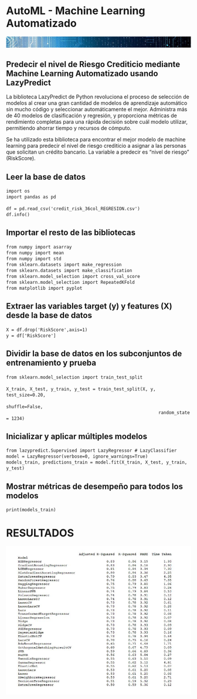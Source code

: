 # AutoML - Machine Learning Automatizado

![banner_automl](docs/assets/images/banner_automl.jpg)

## Predecir el nivel de Riesgo Crediticio mediante Machine Learning Automatizado usando LazyPredict

La biblioteca LazyPredict de Python revoluciona el proceso de selección de modelos al crear una gran cantidad de modelos de aprendizaje automático sin mucho código y seleccionar automáticamente el mejor. Administra más de 40 modelos de clasificación y regresión, y proporciona métricas de rendimiento completas para una rápida decisión sobre cuál modelo utilizar, permitiendo ahorrar tiempo y recursos de cómputo.

Se ha utilizado esta biblioteca para encontrar el mejor modelo de machine learning para predecir el nivel de riesgo crediticio a asignar a las personas que solicitan un crédito bancario. La variable a predecir es “nivel de riesgo” (RiskScore).

## Leer la base de datos 
```
import os
import pandas as pd

df = pd.read_csv('credit_risk_36col_REGRESION.csv')
df.info()
```
## Importar el resto de las bibliotecas
```
from numpy import asarray
from numpy import mean
from numpy import std
from sklearn.datasets import make_regression
from sklearn.datasets import make_classification
from sklearn.model_selection import cross_val_score
from sklearn.model_selection import RepeatedKFold
from matplotlib import pyplot
```
## Extraer las variables target (y) y features (X) desde la base de datos
```
X = df.drop('RiskScore',axis=1)
y = df['RiskScore']
```
## Dividir la base de datos en los subconjuntos de entrenamiento y prueba
```
from sklearn.model_selection import train_test_split

X_train, X_test, y_train, y_test = train_test_split(X, y, test_size=0.20,
                                                          shuffle=False,
                                                          random_state = 1234)
```
## Inicializar y aplicar múltiples modelos
```
from lazypredict.Supervised import LazyRegressor # LazyClassifier
model = LazyRegressor(verbose=0, ignore_warnings=True)
models_train, predictions_train = model.fit(X_train, X_test, y_train, y_test)
```
## Mostrar métricas de desempeño para todos los modelos
```
print(models_train)
```
# RESULTADOS

![output](docs/assets/images/output.jpg)
